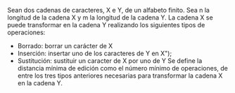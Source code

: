 Sean dos cadenas de caracteres, X e Y, de un alfabeto finito. Sea n la longitud de la cadena X y m la longitud de la cadena Y. La cadena X se puede transformar en la cadena Y realizando los siguientes tipos de operaciones:
- Borrado: borrar un carácter de X
- Inserción: insertar uno de los caracteres de Y en X");
- Sustitución: sustituir un caracter de X por uno de Y
Se define la distancia mínima de edición como el número mínimo de operaciones, de entre los tres tipos anteriores necesarias para transformar la cadena X en la cadena Y.

